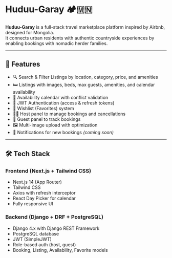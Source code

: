 # Huduu-Garay 🏕️🇲🇳

**Huduu-Garay** is a full-stack travel marketplace platform inspired by Airbnb, designed for Mongolia.  
It connects urban residents with authentic countryside experiences by enabling bookings with nomadic herder families.

---

## 🌟 Features

- 🔍 Search & Filter Listings by location, category, price, and amenities
- 🛏️ Listings with images, beds, max guests, amenities, and calendar availability
- 📅 Availability calendar with conflict validation
- 🔐 JWT Authentication (access & refresh tokens)
- 💬 Wishlist (Favorites) system
- 🧑‍🌾 Host panel to manage bookings and cancellations
- 👥 Guest panel to track bookings
- 🖼️ Multi-image upload with optimization
- 🔔 Notifications for new bookings _(coming soon)_

---

## 🛠️ Tech Stack

### Frontend (Next.js + Tailwind CSS)

- Next.js 14 (App Router)
- Tailwind CSS
- Axios with refresh interceptor
- React Day Picker for calendar
- Fully responsive UI

### Backend (Django + DRF + PostgreSQL)

- Django 4.x with Django REST Framework
- PostgreSQL database
- JWT (SimpleJWT)
- Role-based auth (host, guest)
- Booking, Listing, Availability, Favorite models
